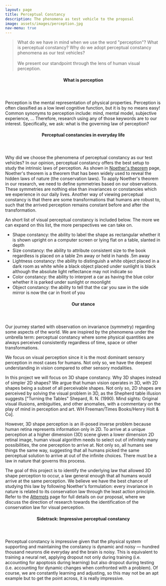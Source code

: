```yaml
---
layout: page
title: Perceptual Constancy 
description: The phenomena as test vehicle to the proposal
image: assets/images/perception.jpg
nav-menu: true
---
```


<blockquote>
	What do we have in mind when we use the word "perception"? What is perceptual constancy? Why do we adopt perceptual constancy phenomena as our test vehicles?<br /><br />
	We present our standpoint through the lens of human visual perception.
</blockquote>



<header class="major">
    <h4>What is perception</h4>
</header>
Perception is the mental representation of physical properties. Perception is often classified as a low level cognitive function, but it is by no means easy! Common synonyms to perception include: mind, mental model, subjective experience, ... Therefore, research using any of those keywords are to our interest. Specifically, we ask: what is the governing law of perception? 


<header class="major">
    <h4>Perceptual constancies in everyday life</h4>
</header>
Why did we choose the phenomena of perceptual constancy as our test vehicles? In our opinion, perceptual constancy offers the best setup to study the intrinsic laws of perception. As shown in <a href="noetherTheorem.html">Noether's theorem</a> page, Noether's theorem is a theorem that has been widely used to reveal the hidden laws of nature (the conservation laws). To apply Noether's theorem in our research, we need to define symmetries based on our observations. These symmetries are nothing else than invariances or constancies which we experience in our daily lives. Another way of viewing perceptual constancy is that there are some transformations that humans are robust to, such that the arrived perception remains constant before and after the transformation. 

An short list of visual perceptual constancy is included below. The more we can expand on this list, the more perspectives we can take on. 
- Shape constancy: the ability to label the shape as rectangular whether it is shown upright on a computer screen or lying flat on a table, slanted in depth
- Size constancy: the ability to attribute consistent size to the book regardless is placed on a table 2m away or held in hands .5m away
- Lightness constancy: the ability to distinguish a white object placed in a dark room as white while a black object placed under sunlight is black although the absolute light reflectance may not indicate so
- Color constancy: the ability to interpret a car as having the blue color whether it is parked under sunlight or moonlight
- Object constancy: the ability to tell that the car you saw in the side mirror is now the car in front of you



<header class="major">
	<h4>Our stance</h4>
</header>

Our journey started with observation on invariance (symmetry) regarding some aspects of the world. We are inspired by the phenomena under the umbrella term: perceptual constancy where some physical quantities are always perceived consistently regardless of time, space or other transformations.

We focus on visual perception since it is the most dominant sensory perception in most cases for humans. Not only so, we have the deepest understanding in vision compared to other sensory modalities. 

In this project we will focus on 3D shape constancy. Why 3D shapes instead of simpler 2D shapes? We argue that human vision operates in 3D, with 2D shapes being a subset of all perceivable shapes. Not only so, 2D shapes are perceived by solving the visual problem in 3D, as the Shepherd table illusion suggests \["Turning the Tables" Shepard, R. N. (1990). Mind sights: Original visual illusions, ambiguities, and other anomalies, with a commentary on the play of mind in perception and art. WH Freeman/Times Books/Henry Holt & Co\]. 

However, 3D shape perception is an ill-posed inverse problem because human retina represents information only in 2D. To arrive at a unique perception at a higher dimension (3D) scene given a lower dimension 2D retinal image, human visual algorithm needs to select out of infinitely many possibilities, the one perception to arrive at. Not only so, all humans see things the same way, suggesting that all humans picked the same perceptual solution to arrive at out of the infinite choices. There must be a law in nature that governs this process. 

The goal of this project is to identify the underlying law that allowed 3D shape perception to occur, a law general enough that all humans would arrive at the same perception. We believe we have the best chance of studying this law by following Noether's formulation: every invariance in nature is related to its conservation law through the least action principle. Refer to the <a href="brainstorm.html">Attempts</a> page for full details on our proposal, where we discuss the direction of research towards the identification of the conservation law for visual perception.



<header class="major">
    <h4>Sidetrack: Impressive perceptual constancy</h4>
</header>
Perceptual constancy is impressive given that the physical system supporting and maintaining the constancy is dynamic and noisy &#8212; hundred thousand neurons die everyday and the brain is noisy. This is equivalent to training a neural net, applying dropout not only during training (i.e. accounting for apoptosis during learning) but also dropout during testing (i.e. accounting for dynamic changes when confronted with a problem). Of course, we are constantly learning and adjusting, so this may not be an apt example but to get the point across, it is really impressive.

